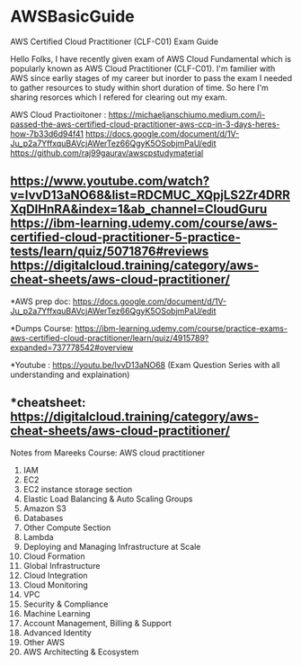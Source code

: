 # AWSBasicGuide
AWS Certified Cloud Practitioner (CLF-C01) Exam Guide

Hello Folks,
I have recently given exam of AWS Cloud Fundamental which is popularly known as AWS Cloud Practitioner (CLF-C01). I'm familier with AWS since earliy stages of my career but inorder to pass the exam I needed to gather resources to study within short duration of time.
So here I'm sharing resorces which I refered for clearing out my exam.

AWS Cloud Practioitoner :
https://michaeljanschiumo.medium.com/i-passed-the-aws-certified-cloud-practitioner-aws-ccp-in-3-days-heres-how-7b33d6d94f41
https://docs.google.com/document/d/1V-Ju_p2a7YffxquBAVcjAWerTez66QgyK5OSobjmPaU/edit
https://github.com/raj99gaurav/awscpstudymaterial

https://www.youtube.com/watch?v=IvvD13aNO68&list=RDCMUC_XQpjLS2Zr4DRRXqDIHnRA&index=1&ab_channel=CloudGuru
https://ibm-learning.udemy.com/course/aws-certified-cloud-practitioner-5-practice-tests/learn/quiz/5071876#reviews
https://digitalcloud.training/category/aws-cheat-sheets/aws-cloud-practitioner/
----------------------------------------------------------------------------------------------------------------------------------------------------------------------

*AWS prep doc:
https://docs.google.com/document/d/1V-Ju_p2a7YffxquBAVcjAWerTez66QgyK5OSobjmPaU/edit

*Dumps Course:
https://ibm-learning.udemy.com/course/practice-exams-aws-certified-cloud-practitioner/learn/quiz/4915789?expanded=737778542#overview

*Youtube : https://youtu.be/IvvD13aNO68 (Exam Question Series with all understanding and explaination)

*cheatsheet:
https://digitalcloud.training/category/aws-cheat-sheets/aws-cloud-practitioner/
----------------------------------------------------------------------------------------------------------------------------------------------------------------------
Notes from Mareeks Course: AWS cloud practitioner

1. IAM 
2. EC2
3. EC2 instance storage section
4. Elastic Load Balancing & Auto Scaling Groups
5. Amazon S3
6. Databases
7. Other Compute Section
8. Lambda
9. Deploying and Managing Infrastructure at Scale
10. Cloud Formation
11. Global Infrastructure
12. Cloud Integration
13. Cloud Monitoring
14. VPC
15. Security & Compliance
16. Machine Learning
17. Account Management, Billing & Support
18. Advanced Identity
19. Other AWS
20. AWS Architecting & Ecosystem 
